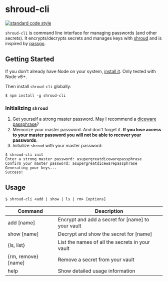 # shroud-cli

[![standard code
style](https://img.shields.io/badge/code%20style-standard-brightgreen.svg)](https://github.com/feross/standard)

`shroud-cli` is command line interface for managing passwords (and other secrets). It encrypts/decrypts secrets and manages keys with [shroud](https://github.com/taravancil/shroud) and is inspired by [passgo](https://github.com/ejcx/passgo).

## Getting Started

If you don't already have Node on your system, [install it](https://nodejs.org/en/). Only tested with Node v6+.

Then install `shroud-cli` globally:

```
$ npm install -g shroud-cli
```

### Initializing `shroud`

1. Get yourself a strong master password. May I recommend a [diceware passphrase](http://world.std.com/~reinhold/diceware.html)?
2. Memorize your master password. And don't forget it. **If you lose access to your master password you will not be able to recover your passwords**.
3. Initialize `shroud` with your master password:

```
$ shroud-cli init
Enter a strong master password: asupergreatdicewarepassphrase
Confirm your master password: asupergreatdicewarepassphrase
Generating your keys...
Success!
```
## Usage

```
$ shroud-cli <add | show | ls | rm> [options]
```

| Command | Description |
| ------- | ----------- |
| add [name] | Encrypt and add a secret for [name] to your vault |
| show [name] | Decrypt and show the secret for [name] |
| {ls, list} | List the names of all the secrets in your vault |
| {rm, remove} [name] | Remove a secret from your vault |
| help | Show detailed usage information | 
